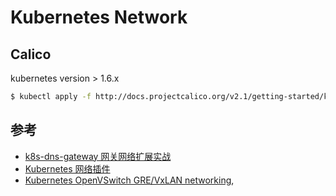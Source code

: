 # Kubernetes Network

## Calico

kubernetes version > 1.6.x

```bash
$ kubectl apply -f http://docs.projectcalico.org/v2.1/getting-started/kubernetes/installation/hosted/kubeadm/1.6/calico.yaml
```

## 参考

* [k8s-dns-gateway 网关网络扩展实战](http://blog.csdn.net/idea77/article/details/73863822)
* [Kubernetes 网络插件](https://feisky.gitbooks.io/sdn/container/kubernetes.html)
* [Kubernetes OpenVSwitch GRE/VxLAN networking](https://kubernetes.io/docs/admin/ovs-networking/),
